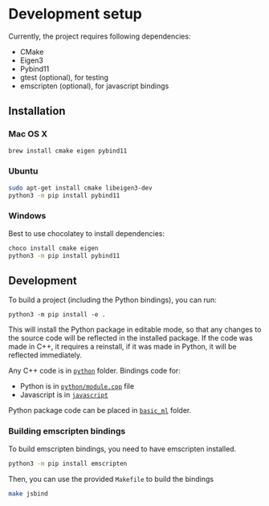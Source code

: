 # Development setup

Currently, the project requires following dependencies:

- CMake
- Eigen3
- Pybind11
- gtest (optional), for testing
- emscripten (optional), for javascript bindings

## Installation

### Mac OS X

```bash
brew install cmake eigen pybind11
```

### Ubuntu

```bash
sudo apt-get install cmake libeigen3-dev
python3 -m pip install pybind11
```

### Windows

Best to use chocolatey to install dependencies:

```bash
choco install cmake eigen
python3 -m pip install pybind11
```

## Development

To build a project (including the Python bindings), you can run:

```
python3 -m pip install -e .
```

This will install the Python package in editable mode, so that any changes to the source code will be reflected in the installed package. If the code was made in C++, it requires a reinstall, if it was made in Python, it will be reflected immediately.

Any C++ code is in [`python`](./python) folder.
Bindings code for:

- Python is in [`python/module.cpp`](./python/module.cpp) file
- Javascript is in [`javascript`](./javascript/module.cpp)

Python package code can be placed in [`basic_ml`](./basic_ml/src/) folder.

### Building emscripten bindings

To build emscripten bindings, you need to have emscripten installed.

```bash
python3 -m pip install emscripten
```

Then, you can use the provided `Makefile` to build the bindings

```bash
make jsbind
```
